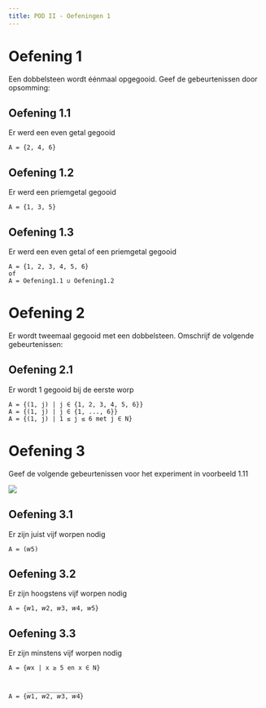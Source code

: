 ```yaml
---
title: POD II - Oefeningen 1
---
```


# Oefening 1

Een dobbelsteen wordt éénmaal opgegooid. Geef de gebeurtenissen door opsomming:

## Oefening 1.1

Er werd een even getal gegooid

```
A = {2, 4, 6}
```

## Oefening 1.2

Er werd een priemgetal gegooid

```
A = {1, 3, 5}
```

## Oefening 1.3

Er werd een even  getal of een priemgetal gegooid

```
A = {1, 2, 3, 4, 5, 6}
of
A = Oefening1.1 ∪ Oefening1.2
```

# Oefening 2

Er wordt tweemaal gegooid met een dobbelsteen. Omschrijf de volgende gebeurtenissen:

## Oefening 2.1

Er wordt 1 gegooid bij de eerste worp

```
A = {(1, j) | j ∈ {1, 2, 3, 4, 5, 6}}
A = {(1, j) | j ∈ {1, ..., 6}}
A = {(1, j) | 1 ≤ j ≤ 6 met j ∈ N}
```

# Oefening 3

Geef de volgende gebeurtenissen voor het experiment in voorbeeld 1.11

![](http://d.pr/i/159jh+)

## Oefening 3.1

Er zijn juist vijf worpen nodig

```
A = (𝑤5)
```

## Oefening 3.2

Er zijn hoogstens vijf worpen nodig

```
A = {𝑤1, 𝑤2, 𝑤3, 𝑤4, 𝑤5}
```

## Oefening 3.3

Er zijn minstens vijf worpen nodig

```
A = {𝑤x | x ≥ 5 en x ∈ N}


     _______________
A = {𝑤1, 𝑤2, 𝑤3, 𝑤4}
```
